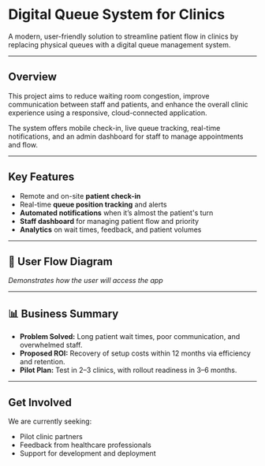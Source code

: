 # Digital Queue System for Clinics

A modern, user-friendly solution to streamline patient flow in clinics by replacing physical queues with a digital queue management system.

---

## Overview

This project aims to reduce waiting room congestion, improve communication between staff and patients, and enhance the overall clinic experience using a responsive, cloud-connected application.

The system offers mobile check-in, live queue tracking, real-time notifications, and an admin dashboard for staff to manage appointments and flow.

---

## Key Features

-  Remote and on-site **patient check-in**
-  Real-time **queue position tracking** and alerts
- **Automated notifications** when it’s almost the patient's turn
- **Staff dashboard** for managing patient flow and priority
- **Analytics** on wait times, feedback, and patient volumes

---

## 🧭 User Flow Diagram
  
*Demonstrates how the user will access the app*

---

## 📊 Business Summary

- **Problem Solved:** Long patient wait times, poor communication, and overwhelmed staff.
- **Proposed ROI:** Recovery of setup costs within 12 months via efficiency and retention.
- **Pilot Plan:** Test in 2–3 clinics, with rollout readiness in 3–6 months.

---

## Get Involved

We are currently seeking:
- Pilot clinic partners
- Feedback from healthcare professionals
- Support for development and deployment


